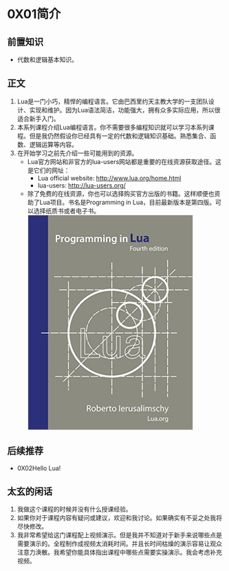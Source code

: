 # 0X01简介

## 前置知识

* 代数和逻辑基本知识。

## 正文

1. Lua是一门小巧，精悍的编程语言。它由巴西里约天主教大学的一支团队设计、实现和维护。因为Lua语法简洁，功能强大，拥有众多实际应用，所以很适合新手入门。
1. 本系列课程介绍Lua编程语言。你不需要很多编程知识就可以学习本系列课程。但是我仍然假设你已经具有一定的代数和逻辑知识基础。熟悉集合、函数、逻辑运算等内容。
1. 在开始学习之前先介绍一些可能用到的资源。
    * Lua官方网站和非官方的lua-users网站都是重要的在线资源获取途径。这是它们的网址：
        * Lua official website: <http://www.lua.org/home.html>
        * lua-users: <http://lua-users.org/>
    * 除了免费的在线资源，你也可以选择购买官方出版的书籍。这样顺便也资助了Lua项目。书名是Programming in Lua，目前最新版本是第四版。可以选择纸质书或者电子书。  
        ![Programming in Lua, Fourth Edition](image/ProgrammingInLuaFourthEdition.jpg)

## 后续推荐

* 0X02Hello Lua!

## 太玄的闲话

1. 我做这个课程的时候并没有什么授课经验。
1. 如果你对于课程内容有疑问或建议，欢迎和我讨论。如果确实有不妥之处我将尽快修改。
1. 我非常希望给这门课程配上视频演示。但是我并不知道对于新手来说哪些点是需要演示的。全程制作成视频太消耗时间。并且长时间枯燥的演示容易让观众注意力涣散。我希望你能具体指出课程中哪些点需要实操演示。我会考虑补充视频。
